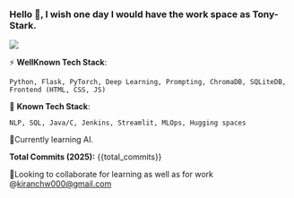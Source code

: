 ### Hello 👋, I wish one day I would have the work space as Tony-Stark.

<img src="https://github.com/kishkath/kishkath/assets/60026221/02d79157-d662-4037-af35-7628d8bb70b0" >


⚡ **WellKnown Tech Stack**:

    Python, Flask, PyTorch, Deep Learning, Prompting, ChromaDB, SQLiteDB, Frontend (HTML, CSS, JS)

🤔 **Known Tech Stack**:

    NLP, SQL, Java/C, Jenkins, Streamlit, MLOps, Hugging spaces

🌱Currently learning AI.

**Total Commits (2025):** {{total_commits}}

🔭Looking to collaborate for learning as well as for work @kiranchw000@gmail.com

<!--
**kishkath/kishkath** is a ✨ _special_ ✨ repository because its `README.md` (this file) appears on your GitHub profile.

Here are some ideas to get you started:

- 🔭 I’m currently working on ...
- 🌱 I’m currently learning ...
- 👯 I’m looking to collaborate on ...
- 🤔 I’m looking for help with ...
- 💬 Ask me about ...
- 📫 How to reach me: ...
- 😄 Pronouns: ...
- ⚡ Fun fact: ...
-->
